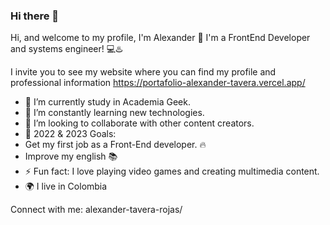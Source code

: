 ### Hi there 👋

Hi, and welcome to my profile, I'm Alexander 👋
I'm a FrontEnd Developer and systems engineer! 💻♨️

I invite you to see my website where you can find my profile and professional information
https://portafolio-alexander-tavera.vercel.app/


* 🔭 I’m currently study in Academia Geek.
* 🌱 I’m constantly learning new technologies.
* 👯 I’m looking to collaborate with other content creators.
* 🥅 2022 & 2023 Goals:
* Get my first job as a Front-End developer. 🔥
* Improve my english 📚
* ⚡ Fun fact: I love playing video games and creating multimedia content.
* 🌍 I live in Colombia

Connect with me:
alexander-tavera-rojas/ 



